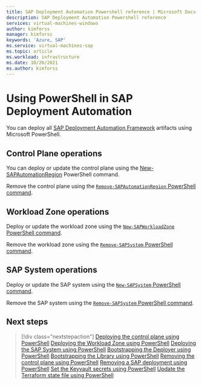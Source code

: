 ```yaml
---
title: SAP Deployment Automation Powershell reference | Microsoft Docs
description: SAP Deployment Automation Powershell reference
services: virtual-machines-windows
author: kimforss
manager: kimforss
keywords: 'Azure, SAP'
ms.service: virtual-machines-sap
ms.topic: article
ms.workload: infrastructure
ms.date: 10/20/2021
ms.author: kimforss
---
```


# Using PowerShell in SAP Deployment Automation

You can deploy all [SAP Deployment Automation Framework](automation-deployment-framework.md) artifacts using Microsoft PowerShell.

## Control Plane operations

You can deploy or update the control plane using the [New-SAPAutomationRegion](module/automation-new-sapautomationregion.md) PowerShell command.

Remove the control plane using the [`Remove-SAPAutomationRegion` PowerShell command](module/automation-remove-sapautomationregion.md).

## Workload Zone operations

Deploy or update the workload zone using the [`New-SAPWorkloadZone` PowerShell command](module/automation-new-sapworkloadzone.md).

Remove the workload zone using the [`Remove-SAPSystem` PowerShell command](module/automation-remove-sapsystem.md).


## SAP System operations

Deploy or update the SAP system using the [`New-SAPSystem` PowerShell command](module/automation-new-sapsystem.md).

Remove the SAP system using the [`Remove-SAPSystem` PowerShell command](module/automation-remove-sapsystem.md).


## Next steps

> [!div class="nextstepaction"]
> [Deploying the control plane using PowerShell](module/automation-new-sapautomationregion.md)
> [Deploying the Workload Zone using PowerShell](module/automation-new-sapworkloadzone.md)
> [Deploying the SAP System using PowerShell](module/automation-new-sapsystem.md)
> [Bootstrapping the Deployer using PowerShell](module/automation-new-sapdeployer.md)
> [Bootstrapping the Library using PowerShell](module/automation-new-saplibrary.md)
> [Removing the control plane using PowerShell](module/automation-remove-sapautomationregion.md)
> [Removing a SAP deployment using PowerShell](module/automation-remove-sapsystem.md)
> [Set the Keyvault secrets using PowerShell](module/automation-set-sapsecrets.md)
> [Update the Terraform state file using PowerShell](module/automation-update-tfstate.md)




